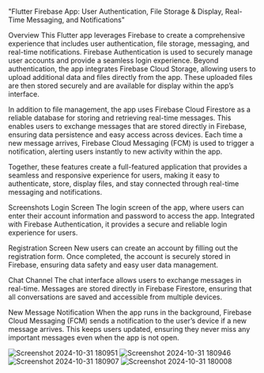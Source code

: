 "Flutter Firebase App: User Authentication, File Storage & Display, Real-Time Messaging, and Notifications"

Overview
This Flutter app leverages Firebase to create a comprehensive experience that includes user authentication, file storage, messaging, and real-time notifications. Firebase Authentication is used to securely manage user accounts and provide a seamless login experience. Beyond authentication, the app integrates Firebase Cloud Storage, allowing users to upload additional data and files directly from the app. These uploaded files are then stored securely and are available for display within the app’s interface.

In addition to file management, the app uses Firebase Cloud Firestore as a reliable database for storing and retrieving real-time messages. This enables users to exchange messages that are stored directly in Firebase, ensuring data persistence and easy access across devices. Each time a new message arrives, Firebase Cloud Messaging (FCM) is used to trigger a notification, alerting users instantly to new activity within the app.

Together, these features create a full-featured application that provides a seamless and responsive experience for users, making it easy to authenticate, store, display files, and stay connected through real-time messaging and notifications.

Screenshots
Login Screen
The login screen of the app, where users can enter their account information and password to access the app. Integrated with Firebase Authentication, it provides a secure and reliable login experience for users.

Registration Screen
New users can create an account by filling out the registration form. Once completed, the account is securely stored in Firebase, ensuring data safety and easy user data management.

Chat Channel
The chat interface allows users to exchange messages in real-time. Messages are stored directly in Firebase Firestore, ensuring that all conversations are saved and accessible from multiple devices.

New Message Notification
When the app runs in the background, Firebase Cloud Messaging (FCM) sends a notification to the user’s device if a new message arrives. This keeps users updated, ensuring they never miss any important messages even when the app is not open.


![Screenshot 2024-10-31 180951](https://github.com/user-attachments/assets/69df0108-dbc7-483c-81f3-bbd0cc1ae254)
![Screenshot 2024-10-31 180946](https://github.com/user-attachments/assets/970d0632-3271-41b3-a041-0818fac495b9)
![Screenshot 2024-10-31 180907](https://github.com/user-attachments/assets/fc74cad4-b80d-4aa9-982a-f62a5ea4cf0a)
![Screenshot 2024-10-31 180008](https://github.com/user-attachments/assets/3f503a6b-3937-439c-a952-92bf2e70e828)


